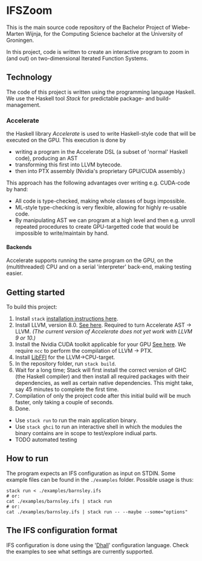 # IFSZoom

This is the main source code repository of the Bachelor Project of Wiebe-Marten Wijnja, for the Computing Science bachelor at the University of Groningen.

In this project, code is written to create an interactive program to zoom in (and out) on two-dimensional Iterated Function Systems.


## Technology

The code of this project is written using the programming language Haskell.
We use the Haskell tool _Stack_ for predictable package- and build-management.

### Accelerate

the Haskell library _Accelerate_ is used to write Haskell-style code that will be executed on the GPU.
This execution is done by 

- writing a program in the Accelerate DSL (a subset of 'normal' Haskell code), producing an AST
- transforming this first into LLVM bytecode.
- then into PTX assembly (Nvidia's proprietary GPU/CUDA assembly.)

This approach has the following advantages over writing e.g. CUDA-code by hand:

- All code is type-checked, making whole classes of bugs impossible.
- ML-style type-checking is very flexible, allowing for highly re-usable code.
- By manipulating AST we can program at a high level and then e.g. unroll repeated procedures to create GPU-targetted code that would be impossible to write/maintain by hand.

#### Backends

Accelerate supports running the same program on the GPU, on the (multithreaded) CPU and on a serial 'interpreter' back-end, making testing easier.

## Getting started

To build this project:

1. Install `stack` [installation instructions here](https://docs.haskellstack.org/en/stable/README/).
2. Install LLVM, version 8.0. [See here](http://llvm.org/). Required to turn Accelerate AST -> LLVM. _(The current version of Accelerate does not yet work with LLVM 9 or 10.)_
3. Install the Nvidia CUDA toolkit applicable for your GPU [See here](https://developer.nvidia.com/cuda-downloads). We require `ncc` to perform the compilation of LLVM -> PTX.
4. Install [LibFFI](https://sourceware.org/libffi/) for the LLVM->CPU-target.
5. In the repository folder, run `stack build`.
6. Wait for a long time; Stack will first install the correct version of GHC (the Haskell compiler) and then install all required packages with their dependencies, as well as certain native dependencies. This might take, say 45 minutes to complete the first time. 
7. Compilation of only the project code after this initial build will be much faster, only taking a couple of seconds.
8. Done.
  - Use `stack run` to run the main application binary. 
  - Use `stack ghci` to run an interactive shell in which the modules the binary contains are in scope to test/explore indiual parts.
  - TODO automated testing

## How to run

The program expects an IFS configuration as input on STDIN. Some example files can be found in the `./examples` folder.
Possible usage is thus:

```
stack run < ./examples/barnsley.ifs
# or:
cat ./examples/barnsley.ifs | stack run
# or:
cat ./examples/barnsley.ifs | stack run -- --maybe --some="options"
```

## The IFS configuration format

IFS configuration is done using the '[Dhall](http://dhall-lang.org/)' configuration language.
Check the examples to see what settings are currently supported.
